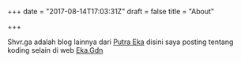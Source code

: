 +++
date = "2017-08-14T17:03:31Z"
draft = false
title = "About"

+++

Shvr.ga adalah blog lainnya dari [Putra Eka][1] disini saya posting tentang koding selain di web [Eka.Gdn][2]


[1]: http://putraeka.org
[2]: https://eka.gdn
